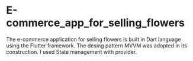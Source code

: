 # E-commerce_app_for_selling_flowers
The e-commerce application for selling flowers is built in Dart language using the Flutter framework. The desing pattern MVVM was adopted in its construction. I used State management with provider.
